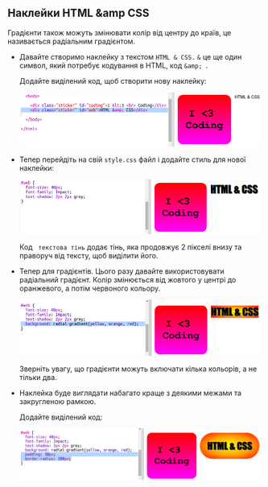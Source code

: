 ## Наклейки HTML &amp CSS

Градієнти також можуть змінювати колір від центру до країв, це називається радіальним градієнтом.

+ Давайте створимо наклейку з текстом ` HTML & CSS. ` `&` це ще один символ, який потребує кодування в HTML, код `&amp; `.
    
    Додайте виділений код, щоб створити нову наклейку:
    
    ![знімок екрану](images/stickers-web-html.png)

+ Тепер перейдіть на свій ` style.css ` файл і додайте стиль для нової наклейки:
    
    ![знімок екрану](images/stickers-web-font.png)
    
    Код ` текстова тінь` додає тінь, яка продовжує 2 пікселі внизу та праворуч від тексту, щоб виділити його.

+ Тепер для градієнтів. Цього разу давайте використовувати радіальний градієнт. Колір змінюється від жовтого у центрі до оранжевого, а потім червоного кольору.
    
    ![знімок екрану](images/stickers-web-gradient.png)
    
    Зверніть увагу, що градієнти можуть включати кілька кольорів, а не тільки два.

+ Наклейка буде виглядати набагато краще з деякими межами та закругленою рамкою.
    
    Додайте виділений код:
    
    ![знімок екрану](images/stickers-web-padding.png)